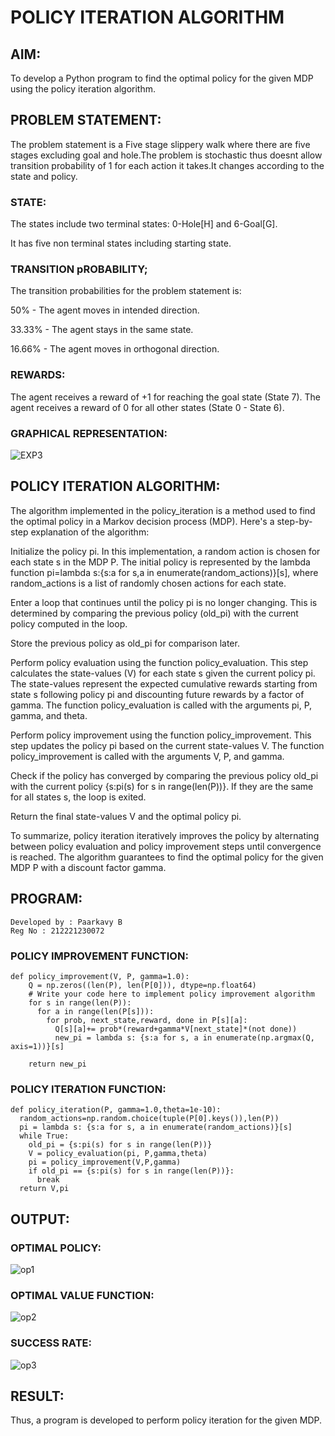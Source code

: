 # POLICY ITERATION ALGORITHM

## AIM:
To develop a Python program to find the optimal policy for the given MDP using the policy iteration algorithm.

## PROBLEM STATEMENT:
The problem statement is a Five stage slippery walk where there are five stages excluding goal and hole.The problem is stochastic thus doesnt allow transition probability of 1 for each action it takes.It changes according to the state and policy.

### STATE:
The states include two terminal states: 0-Hole[H] and 6-Goal[G].

It has five non terminal states including starting state.

### TRANSITION pROBABILITY;
The transition probabilities for the problem statement is:

50% - The agent moves in intended direction.

33.33% - The agent stays in the same state.

16.66% - The agent moves in orthogonal direction.

### REWARDS:
The agent receives a reward of +1 for reaching the goal state (State 7). The agent receives a reward of 0 for all other states (State 0 - State 6).

### GRAPHICAL REPRESENTATION:
![EXP3](https://github.com/PAARKAVYB/policy-iteration-algorithm/assets/93509383/a02e0135-89d2-4134-bea8-943077b0c0dd)

## POLICY ITERATION ALGORITHM:
The algorithm implemented in the policy_iteration is a method used to find the optimal policy in a Markov decision process (MDP). Here's a step-by-step explanation of the algorithm:

Initialize the policy pi. In this implementation, a random action is chosen for each state s in the MDP P. The initial policy is represented by the lambda function pi=lambda s:{s:a for s,a in enumerate(random_actions)}[s], where random_actions is a list of randomly chosen actions for each state.

Enter a loop that continues until the policy pi is no longer changing. This is determined by comparing the previous policy (old_pi) with the current policy computed in the loop.

Store the previous policy as old_pi for comparison later.

Perform policy evaluation using the function policy_evaluation. This step calculates the state-values (V) for each state s given the current policy pi. The state-values represent the expected cumulative rewards starting from state s following policy pi and discounting future rewards by a factor of gamma. The function policy_evaluation is called with the arguments pi, P, gamma, and theta.

Perform policy improvement using the function policy_improvement. This step updates the policy pi based on the current state-values V. The function policy_improvement is called with the arguments V, P, and gamma.

Check if the policy has converged by comparing the previous policy old_pi with the current policy {s:pi(s) for s in range(len(P))}. If they are the same for all states s, the loop is exited.

Return the final state-values V and the optimal policy pi.

To summarize, policy iteration iteratively improves the policy by alternating between policy evaluation and policy improvement steps until convergence is reached. The algorithm guarantees to find the optimal policy for the given MDP P with a discount factor gamma.

## PROGRAM:
```
Developed by : Paarkavy B
Reg No : 212221230072
```
### POLICY IMPROVEMENT FUNCTION:
```
def policy_improvement(V, P, gamma=1.0):
    Q = np.zeros((len(P), len(P[0])), dtype=np.float64)
    # Write your code here to implement policy improvement algorithm
    for s in range(len(P)):
      for a in range(len(P[s])):
        for prob, next_state,reward, done in P[s][a]:
          Q[s][a]+= prob*(reward+gamma*V[next_state]*(not done))
          new_pi = lambda s: {s:a for s, a in enumerate(np.argmax(Q, axis=1))}[s]

    return new_pi
```

### POLICY ITERATION FUNCTION:
```
def policy_iteration(P, gamma=1.0,theta=1e-10):
  random_actions=np.random.choice(tuple(P[0].keys()),len(P))
  pi = lambda s: {s:a for s, a in enumerate(random_actions)}[s]
  while True:
    old_pi = {s:pi(s) for s in range(len(P))}
    V = policy_evaluation(pi, P,gamma,theta)
    pi = policy_improvement(V,P,gamma)
    if old_pi == {s:pi(s) for s in range(len(P))}:
      break
  return V,pi
```

## OUTPUT:
### OPTIMAL POLICY:
![op1](https://github.com/PAARKAVYB/policy-iteration-algorithm/assets/93509383/292fd7fd-2161-4f92-b20c-aad506b2ae78)

### OPTIMAL VALUE FUNCTION:
![op2](https://github.com/PAARKAVYB/policy-iteration-algorithm/assets/93509383/0c59bb91-50cf-4ac1-a0d4-fcfecd7ac682)

### SUCCESS RATE:
![op3](https://github.com/PAARKAVYB/policy-iteration-algorithm/assets/93509383/d9125322-292a-49b2-abfa-6ca1b19e280e)

## RESULT:
Thus, a program is developed to perform policy iteration for the given MDP.
